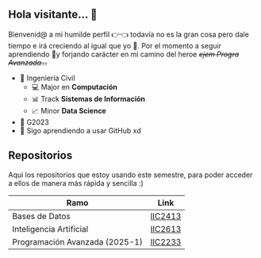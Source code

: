 ## Hola visitante... 👋

Bienvenid@ a mi humilde perfil 👉👈 todavía no es la gran cosa pero dale tiempo e irá creciendo al igual que yo 🌺. Por el momento a seguir aprendiendo 🧩y forjando carácter en mi camino del heroe _~~ejem Progra Avanzada...~~_

- 👷 Ingeniería Civil
  - 💻 Major en **Computación**
  - 📊 Track **Sistemas de Información**
  - 📈 Minor **Data Science**
- 💬 G2023
- 🌱 Sigo aprendiendo a usar GitHub xd

  
## Repositorios

Aqui los repositorios que estoy usando este semestre, para poder acceder a ellos de manera más rápida y sencilla :)


Ramo              | Link |
------------------- | ------- |
Bases de Datos      | [IIC2413](https://github.com/IIC2413/Syllabus-2025-2)     |
Inteligencia Artificial  | [IIC2613](https://github.com/IIC2613-Inteligencia-Artificial-2025-2/Syllabus)       |
Programación Avanzada (2025-1)   | [IIC2233](https://github.com/IIC2233/Syllabus-2025-1)      |


<!--

este es como el """ ... """ de pyhton pero en lenguaje de enmarcado

-->
